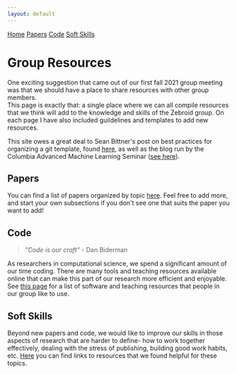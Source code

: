 ```yaml
---
layout: default
---
```


<script src='https://cdnjs.cloudflare.com/ajax/libs/mathjax/2.7.5/latest.js?config=TeX-MML-AM_CHTML' async></script>


<div class="topnav">
  <a class="active" href="#">Home</a>
  <a href="../group_resources/papers">Papers</a>
  <a href="../group_resources/code">Code</a>
  <a href="../group_resources/soft_skills">Soft Skills</a>
</div>

 

# Group Resources 
One exciting suggestion that came out of our first fall 2021 group meeting was that we should have a place to share resources with other group members.  
This page is exactly that: a single place where we can all compile resources that we think will add to the knowledge and skills of the Zebroid group. On each page I have also included guildelines and templates to add new resources. 

This site owes a great deal to Sean Bittner's post on best practices for organizing a git template, found [here](https://github.com/cunningham-lab/git_template), as well as the blog run by the Columbia Advanced Machine Learning Seminar ([see here](https://github.com/casmls)). 

## Papers 

You can find a list of papers organized by topic [here](../group_resources/papers). Feel free to add more, and start your own subsections if you don't see one that suits the paper you want to add! 

## Code 

> *"Code is our craft"*
>     - Dan Biderman

As researchers in computational science, we spend a significant amount of our time coding. There are many tools and teaching resources available online that can make this part of our research more efficient and enjoyable. See [this page](../group_resources/code) for a list of software and teaching resources that people in our group like to use. 

## Soft Skills 

Beyond new papers and code, we would like to improve our skills in those aspects of research that are harder to define- how to work together effectively, dealing with the stress of publishing, building good work habits, etc. [Here](../group_resources/soft_skills) you can find links to resources that we found helpful for these topics.  


